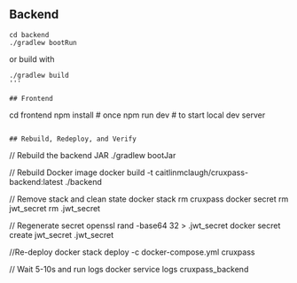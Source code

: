 ## Backend
```
cd backend
./gradlew bootRun
```
or build with
```
./gradlew build
'''

## Frontend
```
cd frontend
npm install       # once
npm run dev       # to start local dev server
```

## Rebuild, Redeploy, and Verify
```
// Rebuild the backend JAR
./gradlew bootJar

// Rebuild Docker image
docker build -t caitlinmclaugh/cruxpass-backend:latest ./backend

// Remove stack and clean state
docker stack rm cruxpass
docker secret rm jwt_secret
rm .jwt_secret

// Regenerate secret
openssl rand -base64 32 > .jwt_secret
docker secret create jwt_secret .jwt_secret

//Re-deploy
docker stack deploy -c docker-compose.yml cruxpass

// Wait 5-10s and run logs
docker service logs cruxpass_backend
```